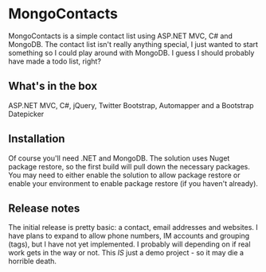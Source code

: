MongoContacts
=============

MongoContacts is a simple contact list using ASP.NET MVC, C# and MongoDB. The contact list isn't really anything special, I just wanted to start something so I could play around with MongoDB. I guess I should probably have made a todo list, right?

What's in the box
-----------------
ASP.NET MVC, C#, jQuery, Twitter Bootstrap, Automapper and a Bootstrap Datepicker

Installation
------------
Of course you'll need .NET and MongoDB. The solution uses Nuget package restore, so the first build will pull down the necessary packages. You may need to either enable the solution to allow package restore or enable your environment to enable package restore (if you haven't already).

Release notes
-------------
The initial release is pretty basic: a contact, email addresses and websites. I have plans to expand to allow phone numbers, IM accounts and grouping (tags), but I have not yet implemented. I probably will depending on if real work gets in the way or not. This *IS* just a demo project - so it may die a horrible death.